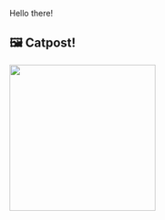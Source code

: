 Hello there!



## 🖼️ Catpost!

<sub>
    <img src="https://cdn2.thecatapi.com/images/rKTuiIoMB.png" height="256">
</sub>

